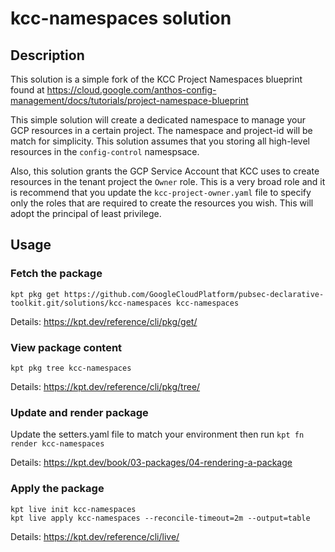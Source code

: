 # kcc-namespaces solution

## Description
This solution is a simple fork of the KCC Project Namespaces blueprint found at
https://cloud.google.com/anthos-config-management/docs/tutorials/project-namespace-blueprint

This simple solution will create a dedicated namespace to manage your GCP resources in a certain project. The namespace and project-id will be match for simplicity. This solution assumes that you storing all high-level resources in the `config-control` namespsace.

Also, this solution grants the GCP Service Account that KCC uses to create resources in the tenant project the `Owner` role. This is a very broad role and it is recommend that you update the `kcc-project-owner.yaml` file to specify only the roles that are required to create the resources you wish. This will adopt the principal of least privilege.

## Usage

### **Fetch the package**
`kpt pkg get https://github.com/GoogleCloudPlatform/pubsec-declarative-toolkit.git/solutions/kcc-namespaces kcc-namespaces`

Details: https://kpt.dev/reference/cli/pkg/get/

### **View package content**
`kpt pkg tree kcc-namespaces`

Details: https://kpt.dev/reference/cli/pkg/tree/

### **Update and render package**
Update the setters.yaml file to match your environment then run
`kpt fn render kcc-namespaces`

Details: https://kpt.dev/book/03-packages/04-rendering-a-package

### **Apply the package**
```
kpt live init kcc-namespaces
kpt live apply kcc-namespaces --reconcile-timeout=2m --output=table
```
Details: https://kpt.dev/reference/cli/live/